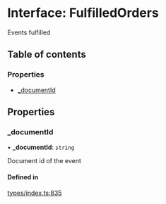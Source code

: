 # Interface: FulfilledOrders

Events fulfilled

## Table of contents

### Properties

- [\_documentId](FulfilledOrders.md#_documentid)

## Properties

### \_documentId

• **\_documentId**: `string`

Document id of the event

#### Defined in

[types/index.ts:835](https://github.com/nevermined-io/react-components/blob/7d21a2a/catalog/src/types/index.ts#L835)
